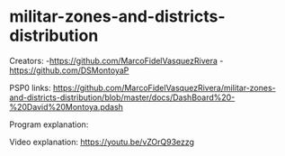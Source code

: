 # militar-zones-and-districts-distribution
Creators:
-https://github.com/MarcoFidelVasquezRivera
-https://github.com/DSMontoyaP

PSP0 links:
https://github.com/MarcoFidelVasquezRivera/militar-zones-and-districts-distribution/blob/master/docs/DashBoard%20-%20David%20Montoya.pdash

Program explanation:



Video explanation:
https://youtu.be/vZOrQ93ezzg
